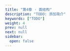 ```yaml
---
title: "第4章 · 面结构"
description: "TODO: 添加简介"
keywords: ["TODO"]
weight: 4
prev: null
next: null
sidebar:
  open: false
---
```

